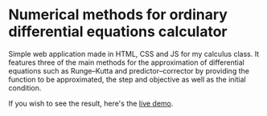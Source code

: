 # Numerical methods for ordinary differential equations calculator

Simple web application made in HTML, CSS and JS for my calculus class. It features three of the main methods for the approximation of differential equations such as Runge–Kutta and predictor–corrector by providing the function to be approximated, the step and objective as well as the initial condition.

If you wish to see the result, here's the [live demo](https://chillguire.github.io/numerical-methods/).